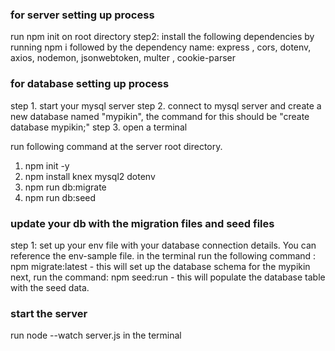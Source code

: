 ### for server setting up process
run npm init on root directory
step2: install the following dependencies by running npm i followed by the dependency name: express , cors, dotenv, axios, nodemon, jsonwebtoken, multer , cookie-parser



### for database setting up process
step 1. start your mysql server
step 2. connect to mysql server and create a new database named "mypikin", the command for this should be "create database mypikin;"
step 3. open a terminal
    
run following command at the server root directory.
1. npm init -y
2. npm install knex mysql2 dotenv
3. npm run db:migrate 
4. npm run db:seed


### update your db with the migration files and seed files
step 1: set up your env file with your database connection details. You can reference the env-sample file.
in the terminal run the following command :  npm migrate:latest  - this will set up the database schema for the mypikin
next, run the command: npm seed:run - this will populate the database table with the seed data.


### start the server
run node --watch server.js in the terminal
